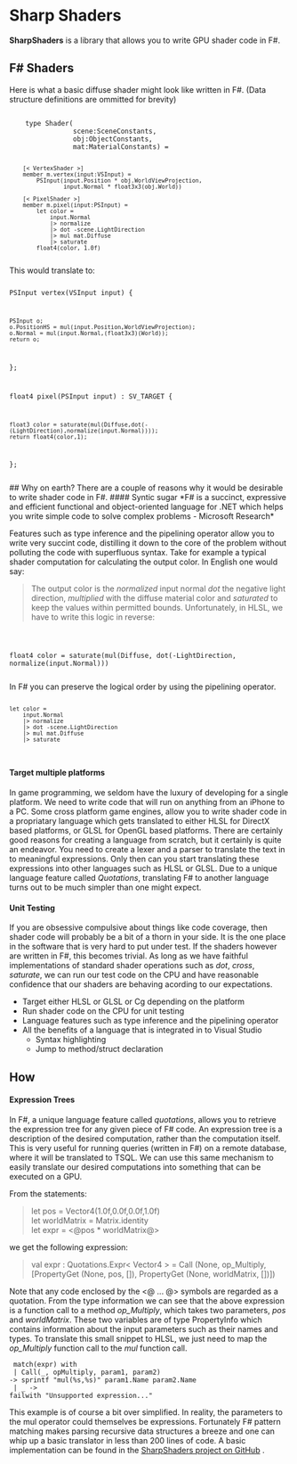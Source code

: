# Sharp Shaders #

**SharpShaders** is a library that allows you to write GPU shader code in F#. 

## F# Shaders
Here is what a basic diffuse shader might look like written in F#. (Data structure definitions are ommitted for brevity)

<code>
    type Shader(  
 				scene:SceneConstants,  
                obj:ObjectConstants,  
                mat:MaterialConstants) =  

        [< VertexShader >]  
        member m.vertex(input:VSInput) =  
            PSInput(input.Position * obj.WorldViewProjection,  
                    input.Normal * float3x3(obj.World))    

        [< PixelShader >]
        member m.pixel(input:PSInput) =
            let color = 
                input.Normal 
                |> normalize
                |> dot -scene.LightDirection
                |> mul mat.Diffuse
				|> saturate
            float4(color, 1.0f)

</code>
This would translate to:
<code>


PSInput vertex(VSInput input)
{

	PSInput o;
    o.PositionHS = mul(input.Position,WorldViewProjection);
	o.Normal = mul(input.Normal,(float3x3)(World));
    return o;
};

float4 pixel(PSInput input) : SV_TARGET
{

	float3 color = saturate(mul(Diffuse,dot(-(LightDirection),normalize(input.Normal))));  
	return float4(color,1);
};

</code>
## Why on earth?
There are a couple of reasons why it would be desirable to write shader code in F#.
#### Syntic sugar
*F# is a succinct, expressive and efficient functional and object-oriented language for .NET which helps you write simple code to solve complex problems - Microsoft Research*

Features such as type inference and the pipelining operator allow you to write very succint code, distilling it down to the core of the problem without polluting the code with superfluous syntax. Take for example a typical shader computation for calculating the output color. In English one would say:  
>The output color is the *normalized* input normal *dot* the negative light direction, *multiplied* with the diffuse material color and *saturated* to keep the values within permitted bounds. Unfortunately, in HLSL, we have to write this logic in reverse:  

<code>

float4 color = saturate(mul(Diffuse, dot(-LightDirection, normalize(input.Normal)))

</code>  
In F# you can preserve the logical order by using the pipelining operator.
<code>

    let color =  
        input.Normal   
        |> normalize  
        |> dot -scene.LightDirection
        |> mul mat.Diffuse
		|> saturate
</code> 

 
#### Target multiple platforms
In game programming, we seldom have the luxury of developing for a single platform. We need to write code that will run on anything from an iPhone to a PC. Some cross platform game engines, allow you to write shader code in a propriatary language which gets translated to either HLSL for DirectX based platforms, or GLSL for OpenGL based platforms. There are certainly good reasons for creating a language from scratch, but it certainly is quite an endeavor. You need to create a lexer and a parser to translate the text in to meaningful expressions. Only then can you start translating these expressions into other languages such as HLSL or GLSL. Due to a unique language feature called *Quotations*, translating F# to another language turns out to be much simpler than one might expect.
#### Unit Testing
If you are obsessive compulsive about things like code coverage, then shader code will probably be a bit of a thorn in your side. It is the one place in the software that is very hard to put under test. If the shaders however are written in F#, this becomes trivial. As long as we have faithful implementations of standard shader operations such as *dot*, *cross*, *saturate*, we can run our test code on the CPU and have reasonable confidence that our shaders are behaving acording to our expectations.


- Target either HLSL or GLSL or Cg depending on the platform
- Run shader code on the CPU for unit testing
- Language features such as type inference and the pipelining operator
- All the benefits of a language that is integrated in to Visual Studio
	- Syntax highlighting
    - Jump to method/struct declaration
	
## How
#### Expression Trees
In F#, a unique language feature called *quotations*, allows you to retrieve the expression tree for any given piece of F# code. An expression tree is a description of the desired computation, rather than the computation itself. This is very useful for running queries (written in F#) on a remote database, where it will be translated to TSQL. We can use this same mechanism to easily translate our desired computations into something that can be executed on a GPU.

From the statements:
> let pos = Vector4(1.0f,0.0f,0.0f,1.0f)<br>
let worldMatrix = Matrix.identity<br>
 let expr = <@pos * worldMatrix@>

we get the following expression:

> val expr : Quotations.Expr< Vector4 > =
  Call (None, op_Multiply, [PropertyGet (None, pos, []), PropertyGet (None, worldMatrix, [])])

Note that any code enclosed by the <@ ... @> symbols are regarded as a quotation. From the type information we can see that the above expression is a function call to a method *op_Multiply*, which takes two parameters, *pos* and *worldMatrix*. These two variables are of type PropertyInfo which contains information about the input parameters such as their names and types.
To translate this small snippet to HLSL, we just need to map the *op_Multiply* function call to the *mul* function call.


<code> match(expr) with<br>
| Call(_, opMultiply, param1, param2) -> sprintf "mul(%s,%s)" param1.Name param2.Name<br>
| _ -> failwith "Unsupported expression..."
</code>

This example is of course a bit over simplified. In reality, the parameters to the mul operator could themselves be expressions. Fortunately F# pattern matching makes parsing recursive data structures a breeze and one can whip up a basic translator in less than 200 lines of code. A basic implementation can be found in the [SharpShaders project on GitHub](http://example.com/ "Title") .

